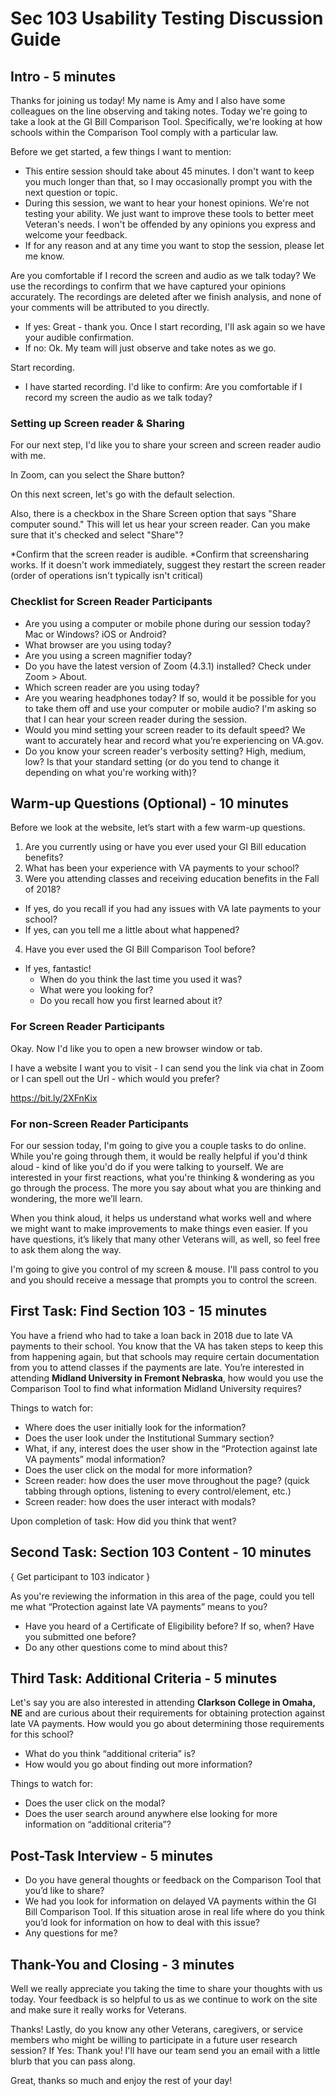 # Sec 103 Usability Testing Discussion Guide

## Intro - 5 minutes

Thanks for joining us today! My name is Amy and I also have some colleagues on the line observing and taking notes. Today we're going to take a look at the GI Bill Comparison Tool.  Specifically, we're looking at how schools within the Comparison Tool comply with a particular law.

Before we get started, a few things I want to mention:
- This entire session should take about 45 minutes. I don't want to keep you much longer than that, so I may occasionally prompt you with the next question or topic.
- During this session, we want to hear your honest opinions. We're not testing your ability. We just want to improve these tools to better meet Veteran's needs. I won't be offended by any opinions you express and welcome your feedback.
- If for any reason and at any time you want to stop the session, please let me know.

Are you comfortable if I record the screen and audio as we talk today? We use the recordings to confirm that we have captured your opinions accurately. The recordings are deleted after we finish analysis, and none of your comments will be attributed to you directly.

  - If yes: Great - thank you.  Once I start recording, I'll ask again so we have your audible confirmation.
  - If no: Ok. My team will just observe and take notes as we go. 

Start recording.
- 	I have started recording. I'd like to confirm: Are you comfortable if I record my screen the audio as we talk today?

### Setting up Screen reader & Sharing

For our next step, I'd like you to share your screen and screen reader audio with me. 

In Zoom, can you select the Share button?

On this next screen, let's go with the default selection. 

Also, there is a checkbox in the Share Screen option that says "Share computer sound." This will let us hear your screen reader.  Can you make sure that it's checked and select "Share"?

*Confirm that the screen reader is audible.
*Confirm that screensharing works.  If it doesn't work immediately, suggest they restart the screen reader (order of operations isn't typically isn't critical) 

### Checklist for Screen Reader Participants
- 	Are you using a computer or mobile phone during our session today? Mac or Windows? iOS or Android?
- 	What browser are you using today?
- 	Are you using a screen magnifier today?
- 	Do you have the latest version of Zoom (4.3.1) installed? Check under Zoom > About.
- 	Which screen reader are you using today?
- 	Are you wearing headphones today? If so, would it be possible for you to take them off and use your computer or mobile audio? I'm asking so that I can hear your screen reader during the session.
- 	Would you mind setting your screen reader to its default speed? We want to accurately hear and record what you’re experiencing on VA.gov.
- 	Do you know your screen reader's verbosity setting? High, medium, low? Is that your standard setting (or do you tend to change it depending on what you're working with)?


## Warm-up Questions (Optional) - 10 minutes

Before we look at the website, let’s start with a few warm-up questions.

1.	Are you currently using or have you ever used your GI Bill education benefits?
2.	What has been your experience with VA payments to your school?
3.	Were you attending classes and receiving education benefits in the Fall of 2018? 
  - If yes, do you recall if you had any issues with VA late payments to your school? 
  - If yes, can you tell me a little about what happened?
4.	Have you ever used the GI Bill Comparison Tool before?
- If yes, fantastic! 
  - When do you think the last time you used it was? 
  - What were you looking for? 
  - Do you recall how you first learned about it? 

### For Screen Reader Participants

Okay. Now I'd like you to open a new browser window or tab.

I have a website I want you to visit - I can send you the link via chat in Zoom or I can spell out the Url - which would you prefer?

https://bit.ly/2XFnKix

### For non-Screen Reader Participants

For our session today, I'm going to give you a couple tasks to do online. While you're going through them, it would be really helpful if you'd think aloud - kind of like you'd do if you were talking to yourself. We are interested in your first reactions, what you're thinking & wondering as you go through the process. The more you say about what you are thinking and wondering, the more we’ll learn.

When you think aloud, it helps us understand what works well and where we might want to make improvements to make things even easier. If you have questions, it’s likely that many other Veterans will, as well, so feel free to ask them along the way.

I'm going to give you control of my screen & mouse. I'll pass control to you and you should receive a message that prompts you to control the screen. 

## First Task: Find Section 103 - 15 minutes

You have a friend who had to take a loan back in 2018 due to late VA payments to their school.  You know that the VA has taken steps to keep this from happening again, but that schools may require certain documentation from you to attend classes if the payments are late.  You’re interested in attending **Midland University in Fremont Nebraska**, how would you use the Comparison Tool to find what information Midland University requires?

Things to watch for:
-	Where does the user initially look for the information?
-	Does the user look under the Institutional Summary section?
-	What, if any, interest does the user show in the “Protection against late VA payments” modal information?
-	Does the user click on the modal for more information?
-	Screen reader: how does the user move throughout the page? (quick tabbing through options, listening to every control/element, etc.)
-	Screen reader: how does the user interact with modals?

Upon completion of task: How did you think that went? 

## Second Task: Section 103 Content - 10 minutes
{ Get participant to 103 indicator }

As you're reviewing the information in this area of the page, could you tell me what “Protection against late VA payments” means to you?
-	Have you heard of a Certificate of Eligibility before?  If so, when? Have you submitted one before?
-	Do any other questions come to mind about this?

## Third Task: Additional Criteria - 5 minutes
Let's say you are also interested in attending **Clarkson College in Omaha, NE** and are curious about their requirements for obtaining protection against late VA payments.  How would you go about determining those requirements for this school?
  - What do you think “additional criteria” is?
  - How would you go about finding out more information?

Things to watch for:
-	Does the user click on the modal?
-	Does the user search around anywhere else looking for more information on “additional criteria”?

## Post-Task Interview - 5 minutes
-	Do you have general thoughts or feedback on the Comparison Tool that you’d like to share? 
-	We had you look for information on delayed VA payments within the GI Bill Comparison Tool.  If this situation arose in real life where do you think you’d look for information on how to deal with this issue? 
-	Any questions for me?

## Thank-You and Closing - 3 minutes

Well we really appreciate you taking the time to share your thoughts with us today. Your feedback is so helpful to us as we continue to work on the site and make sure it really works for Veterans.

Thanks! Lastly, do you know any other Veterans, caregivers, or service members who might be willing to participate in a future user research session? If Yes: Thank you! I'll have our team send you an email with a little blurb that you can pass along.

Great, thanks so much and enjoy the rest of your day!

